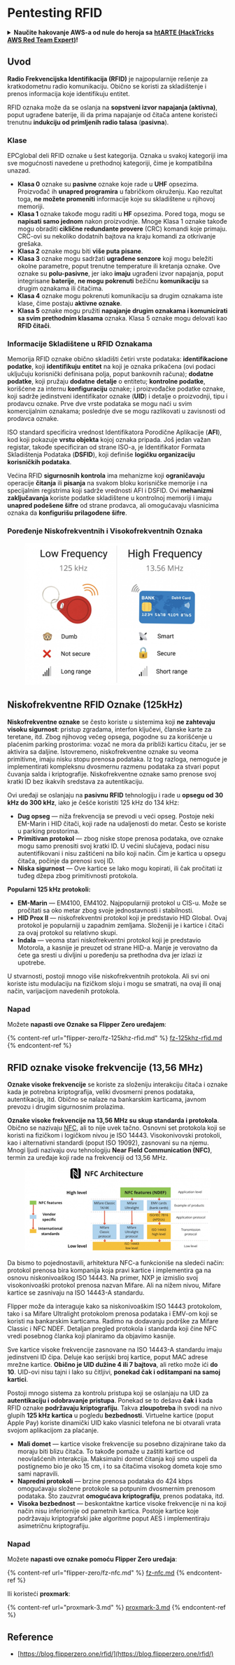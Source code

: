 # Pentesting RFID

<details>

<summary><strong>Naučite hakovanje AWS-a od nule do heroja sa</strong> <a href="https://training.hacktricks.xyz/courses/arte"><strong>htARTE (HackTricks AWS Red Team Expert)</strong></a><strong>!</strong></summary>

* Da li radite u **kompaniji za kibernetičku bezbednost**? Želite li da vidite svoju **kompaniju reklamiranu na HackTricks**? ili želite pristup **najnovijoj verziji PEASS ili preuzimanje HackTricks u PDF formatu**? Proverite [**PLANOVE ZA PRIJAVU**](https://github.com/sponsors/carlospolop)!
* Otkrijte [**Porodicu PEASS**](https://opensea.io/collection/the-peass-family), našu kolekciju ekskluzivnih [**NFT-ova**](https://opensea.io/collection/the-peass-family)
* Nabavite [**zvanični PEASS & HackTricks swag**](https://peass.creator-spring.com)
* **Pridružite se** [**💬**](https://emojipedia.org/speech-balloon/) **Discord grupi** ili **telegram grupi** ili me **pratite** na **Twitteru** 🐦[**@carlospolopm**](https://twitter.com/hacktricks\_live)**.**
* **Podelite svoje hakovanje trikove slanjem PR-ova** [**hacktricks repozitorijumu**](https://github.com/carlospolop/hacktricks) **i** [**hacktricks-cloud repozitorijumu**](https://github.com/carlospolop/hacktricks-cloud).

</details>

## Uvod

**Radio Frekvencijska Identifikacija (RFID)** je najpopularnije rešenje za kratkodometnu radio komunikaciju. Obično se koristi za skladištenje i prenos informacija koje identifikuju entitet.

RFID oznaka može da se oslanja na **sopstveni izvor napajanja (aktivna)**, poput ugrađene baterije, ili da prima napajanje od čitača antene koristeći trenutnu **indukciju od primljenih radio talasa** (**pasivna**).

### Klase

EPCglobal deli RFID oznake u šest kategorija. Oznaka u svakoj kategoriji ima sve mogućnosti navedene u prethodnoj kategoriji, čime je kompatibilna unazad.

* **Klasa 0** oznake su **pasivne** oznake koje rade u **UHF** opsezima. Proizvođač ih **unapred programira** u fabričkom okruženju. Kao rezultat toga, **ne možete promeniti** informacije koje su skladištene u njihovoj memoriji.
* **Klasa 1** oznake takođe mogu raditi u **HF** opsezima. Pored toga, mogu se **napisati samo jednom** nakon proizvodnje. Mnoge Klasa 1 oznake takođe mogu obraditi **ciklične redundante provere** (CRC) komandi koje primaju. CRC-ovi su nekoliko dodatnih bajtova na kraju komandi za otkrivanje grešaka.
* **Klasa 2** oznake mogu biti **više puta pisane**.
* **Klasa 3** oznake mogu sadržati **ugrađene senzore** koji mogu beležiti okolne parametre, poput trenutne temperature ili kretanja oznake. Ove oznake su **polu-pasivne**, jer iako **imaju** ugrađeni izvor napajanja, poput integrisane **baterije**, **ne mogu pokrenuti** bežičnu **komunikaciju** sa drugim oznakama ili čitačima.
* **Klasa 4** oznake mogu pokrenuti komunikaciju sa drugim oznakama iste klase, čime postaju **aktivne oznake**.
* **Klasa 5** oznake mogu pružiti **napajanje drugim oznakama i komunicirati sa svim prethodnim klasama** oznaka. Klasa 5 oznake mogu delovati kao **RFID čitači**.

### Informacije Skladištene u RFID Oznakama

Memorija RFID oznake obično skladišti četiri vrste podataka: **identifikacione podatke**, koji **identifikuju** **entitet** na koji je oznaka prikačena (ovi podaci uključuju korisnički definisana polja, poput bankovnih računa); **dodatne podatke**, koji pružaju **dodatne** **detalje** o entitetu; **kontrolne podatke**, korišćene za internu **konfiguraciju** oznake; i proizvođačke podatke oznake, koji sadrže jedinstveni identifikator oznake (**UID**) i detalje o proizvodnji, tipu i prodavcu oznake. Prve dve vrste podataka se mogu naći u svim komercijalnim oznakama; poslednje dve se mogu razlikovati u zavisnosti od prodavca oznake.

ISO standard specificira vrednost Identifikatora Porodične Aplikacije (**AFI**), kod koji pokazuje **vrstu objekta** kojoj oznaka pripada. Još jedan važan registar, takođe specificiran od strane ISO-a, je Identifikator Formata Skladištenja Podataka (**DSFID**), koji definiše **logičku organizaciju korisničkih podataka**.

Većina RFID **sigurnosnih kontrola** ima mehanizme koji **ograničavaju** operacije **čitanja** ili **pisanja** na svakom bloku korisničke memorije i na specijalnim registrima koji sadrže vrednosti AFI i DSFID. Ovi **mehanizmi zaključavanja** koriste podatke skladištene u kontrolnoj memoriji i imaju **unapred podešene šifre** od strane prodavca, ali omogućavaju vlasnicima oznaka da **konfigurišu prilagođene šifre**.

### Poređenje Niskofrekventnih i Visokofrekventnih Oznaka

<figure><img src="../../.gitbook/assets/image (983).png" alt=""><figcaption></figcaption></figure>

## Niskofrekventne RFID Oznake (125kHz)

**Niskofrekventne oznake** se često koriste u sistemima koji **ne zahtevaju visoku sigurnost**: pristup zgradama, interfon ključevi, članske karte za teretane, itd. Zbog njihovog većeg opsega, pogodne su za korišćenje u plaćenim parking prostorima: vozač ne mora da približi karticu čitaču, jer se aktivira sa daljine. Istovremeno, niskofrekventne oznake su veoma primitivne, imaju nisku stopu prenosa podataka. Iz tog razloga, nemoguće je implementirati kompleksnu dvosmernu razmenu podataka za stvari poput čuvanja salda i kriptografije. Niskofrekventne oznake samo prenose svoj kratki ID bez ikakvih sredstava za autentikaciju.

Ovi uređaji se oslanjaju na **pasivnu RFID** tehnologiju i rade u **opsegu od 30 kHz do 300 kHz**, iako je češće koristiti 125 kHz do 134 kHz:

* **Dug opseg** — niža frekvencija se prevodi u veći opseg. Postoje neki EM-Marin i HID čitači, koji rade na udaljenosti do metar. Često se koriste u parking prostorima.
* **Primitivan protokol** — zbog niske stope prenosa podataka, ove oznake mogu samo prenositi svoj kratki ID. U većini slučajeva, podaci nisu autentifikovani i nisu zaštićeni na bilo koji način. Čim je kartica u opsegu čitača, počinje da prenosi svoj ID.
* **Niska sigurnost** — Ove kartice se lako mogu kopirati, ili čak pročitati iz tuđeg džepa zbog primitivnosti protokola.

**Popularni 125 kHz protokoli:**

* **EM-Marin** — EM4100, EM4102. Najpopularniji protokol u CIS-u. Može se pročitati sa oko metar zbog svoje jednostavnosti i stabilnosti.
* **HID Prox II** — niskofrekventni protokol koji je predstavio HID Global. Ovaj protokol je popularniji u zapadnim zemljama. Složeniji je i kartice i čitači za ovaj protokol su relativno skupi.
* **Indala** — veoma stari niskofrekventni protokol koji je predstavio Motorola, a kasnije je preuzet od strane HID-a. Manje je verovatno da ćete ga sresti u divljini u poređenju sa prethodna dva jer izlazi iz upotrebe.

U stvarnosti, postoji mnogo više niskofrekventnih protokola. Ali svi oni koriste istu modulaciju na fizičkom sloju i mogu se smatrati, na ovaj ili onaj način, varijacijom navedenih protokola.

### Napad

Možete **napasti ove Oznake sa Flipper Zero uređajem**:

{% content-ref url="flipper-zero/fz-125khz-rfid.md" %}
[fz-125khz-rfid.md](flipper-zero/fz-125khz-rfid.md)
{% endcontent-ref %}
## RFID oznake visoke frekvencije (13,56 MHz)

**Oznake visoke frekvencije** se koriste za složeniju interakciju čitača i oznake kada je potrebna kriptografija, veliki dvosmerni prenos podataka, autentikacija, itd. Obično se nalaze na bankarskim karticama, javnom prevozu i drugim sigurnosnim prolazima.

**Oznake visoke frekvencije na 13,56 MHz su skup standarda i protokola**. Obično se nazivaju [NFC](https://nfc-forum.org/what-is-nfc/about-the-technology/), ali to nije uvek tačno. Osnovni set protokola koji se koristi na fizičkom i logičkom nivou je ISO 14443. Visokonivovski protokoli, kao i alternativni standardi (poput ISO 19092), zasnovani su na njemu. Mnogi ljudi nazivaju ovu tehnologiju **Near Field Communication (NFC)**, termin za uređaje koji rade na frekvenciji od 13,56 MHz.

<figure><img src="../../.gitbook/assets/image (930).png" alt=""><figcaption></figcaption></figure>

Da bismo to pojednostavili, arhitektura NFC-a funkcioniše na sledeći način: protokol prenosa bira kompanija koja pravi kartice i implementira ga na osnovu niskonivoaškog ISO 14443. Na primer, NXP je izmislio svoj visokonivoaški protokol prenosa nazvan Mifare. Ali na nižem nivou, Mifare kartice se zasnivaju na ISO 14443-A standardu.

Flipper može da interaguje kako sa niskonivoaškim ISO 14443 protokolom, tako i sa Mifare Ultralight protokolom prenosa podataka i EMV-om koji se koristi na bankarskim karticama. Radimo na dodavanju podrške za Mifare Classic i NFC NDEF. Detaljan pregled protokola i standarda koji čine NFC vredi posebnog članka koji planiramo da objavimo kasnije.

Sve kartice visoke frekvencije zasnovane na ISO 14443-A standardu imaju jedinstveni ID čipa. Deluje kao serijski broj kartice, poput MAC adrese mrežne kartice. **Obično je UID dužine 4 ili 7 bajtova**, ali retko može ići **do 10**. UID-ovi nisu tajni i lako su čitljivi, **ponekad čak i odštampani na samoj kartici**.

Postoji mnogo sistema za kontrolu pristupa koji se oslanjaju na UID za **autentikaciju i odobravanje pristupa**. Ponekad se to dešava **čak i** kada RFID oznake **podržavaju kriptografiju**. Takva **zloupotreba** ih svodi na nivo glupih **125 kHz kartica** u pogledu **bezbednosti**. Virtuelne kartice (poput Apple Pay) koriste dinamički UID kako vlasnici telefona ne bi otvarali vrata svojom aplikacijom za plaćanje.

* **Mali domet** — kartice visoke frekvencije su posebno dizajnirane tako da moraju biti blizu čitača. To takođe pomaže u zaštiti kartice od neovlašćenih interakcija. Maksimalni domet čitanja koji smo uspeli da postignemo bio je oko 15 cm, i to sa čitačima visokog dometa koje smo sami napravili.
* **Napredni protokoli** — brzine prenosa podataka do 424 kbps omogućavaju složene protokole sa potpunim dvosmernim prenosom podataka. Što zauzvrat **omogućava kriptografiju**, prenos podataka, itd.
* **Visoka bezbednost** — beskontaktne kartice visoke frekvencije ni na koji način nisu inferiornije od pametnih kartica. Postoje kartice koje podržavaju kriptografski jake algoritme poput AES i implementiraju asimetričnu kriptografiju.

### Napad

Možete **napasti ove oznake pomoću Flipper Zero uređaja**:

{% content-ref url="flipper-zero/fz-nfc.md" %}
[fz-nfc.md](flipper-zero/fz-nfc.md)
{% endcontent-ref %}

Ili koristeći **proxmark**:

{% content-ref url="proxmark-3.md" %}
[proxmark-3.md](proxmark-3.md)
{% endcontent-ref %}

## Reference

* [https://blog.flipperzero.one/rfid/](https://blog.flipperzero.one/rfid/)
